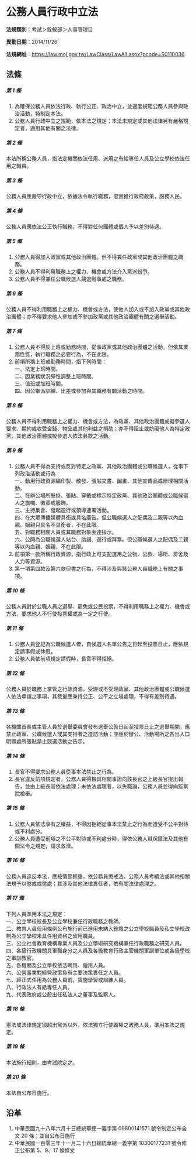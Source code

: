 # 公務人員行政中立法

**法規類別**：考試＞銓敘部＞人事管理目

**異動日期**：2014/11/26  

**法規網址**：https://law.moj.gov.tw/LawClass/LawAll.aspx?pcode=S0110036





## 法條
##### 第 1 條
1. 為確保公務人員依法行政、執行公正、政治中立，並適度規範公務人員參與政治活動，特制定本法。
1. 公務人員行政中立之規範，依本法之規定；本法未規定或其他法律另有嚴格規定者，適用其他有關之法律。

##### 第 2 條
本法所稱公務人員，指法定機關依法任用、派用之有給專任人員及公立學校依法任用之職員。

##### 第 3 條
公務人員應嚴守行政中立，依據法令執行職務，忠實推行政府政策，服務人民。

##### 第 4 條
公務人員應依法公正執行職務，不得對任何團體或個人予以差別待遇。

##### 第 5 條
1. 公務人員得加入政黨或其他政治團體。但不得兼任政黨或其他政治團體之職務。
1. 公務人員不得利用職務上之權力、機會或方法介入黨派紛爭。
1. 公務人員不得兼任公職候選人競選辦事處之職務。

##### 第 6 條
公務人員不得利用職務上之權力、機會或方法，使他人加入或不加入政黨或其他政治團體；亦不得要求他人參加或不參加政黨或其他政治團體有關之選舉活動。

##### 第 7 條
1. 公務人員不得於上班或勤務時間，從事政黨或其他政治團體之活動。但依其業務性質，執行職務之必要行為，不在此限。
1. 前項所稱上班或勤務時間，指下列時間：  
一、法定上班時間。  
二、因業務狀況彈性調整上班時間。  
三、值班或加班時間。  
四、因公奉派訓練、出差或參加與其職務有關活動之時間。

##### 第 8 條
公務人員不得利用職務上之權力、機會或方法，為政黨、其他政治團體或擬參選人要求、期約或收受金錢、物品或其他利益之捐助；亦不得阻止或妨礙他人為特定政黨、其他政治團體或擬參選人依法募款之活動。

##### 第 9 條
1. 公務人員不得為支持或反對特定之政黨、其他政治團體或公職候選人，從事下列政治活動或行為：  
一、動用行政資源編印製、散發、張貼文書、圖畫、其他宣傳品或辦理相關活動。  
二、在辦公場所懸掛、張貼、穿戴或標示特定政黨、其他政治團體或公職候選人之旗幟、徽章或服飾。  
三、主持集會、發起遊行或領導連署活動。  
四、在大眾傳播媒體具銜或具名廣告。但公職候選人之配偶及二親等以內血親、姻親只具名不具銜者，不在此限。  
五、對職務相關人員或其職務對象表達指示。  
六、公開為公職候選人站台、助講、遊行或拜票。但公職候選人之配偶及二親等以內血親、姻親，不在此限。
1. 前項第一款所稱行政資源，指行政上可支配運用之公物、公款、場所、房舍及人力等資源。
1. 第一項第四款及第六款但書之行為，不得涉及與該公務人員職務上有關之事項。

##### 第 10 條
公務人員對於公職人員之選舉、罷免或公民投票，不得利用職務上之權力、機會或方法，要求他人不行使投票權或為一定之行使。

##### 第 11 條
1. 公務人員登記為公職候選人者，自候選人名單公告之日起至投票日止，應依規定請事假或休假。
1. 公務人員依前項規定請假時，長官不得拒絕。

##### 第 12 條
公務人員於職務上掌管之行政資源，受理或不受理政黨、其他政治團體或公職候選人依法申請之事項，其裁量應秉持公正、公平之立場處理，不得有差別待遇。

##### 第 13 條
各機關首長或主管人員於選舉委員會發布選舉公告日起至投票日止之選舉期間，應禁止政黨、公職候選人或其支持者之造訪活動；並應於辦公、活動場所之各出入口明顯處所張貼禁止競選活動之告示。

##### 第 14 條
1. 長官不得要求公務人員從事本法禁止之行為。
1. 長官違反前項規定者，公務人員得檢具相關事證向該長官之上級長官提出報告，並由上級長官依法處理；未依法處理者，以失職論，公務人員並得向監察院檢舉。

##### 第 15 條
1. 公務人員依法享有之權益，不得因拒絕從事本法禁止之行為而遭受不公平對待或不利處分。
1. 公務人員遭受前項之不公平對待或不利處分時，得依公務人員保障法及其他有關法令之規定，請求救濟。

##### 第 16 條
公務人員違反本法，應按情節輕重，依公務員懲戒法、公務人員考績法或其他相關法規予以懲戒或懲處；其涉及其他法律責任者，依有關法律處理之。

##### 第 17 條
下列人員準用本法之規定：  
一、公立學校校長及公立學校兼任行政職務之教師。  
二、教育人員任用條例公布施行前已進用未納入銓敘之公立學校職員及私立學校改制為公立學校未具任用資格之留用職員。  
三、公立社會教育機構專業人員及公立學術研究機構兼任行政職務之研究人員。  
四、各級行政機關具軍職身分之人員及各級教育行政主管機關軍訓單位或各級學校之軍訓教官。  
五、各機關及公立學校依法聘用、僱用人員。  
六、公營事業對經營政策負有主要決策責任之人員。  
七、經正式任用為公務人員前，實施學習或訓練人員。  
八、行政法人有給專任人員。  
九、代表政府或公股出任私法人之董事及監察人。

##### 第 18 條
憲法或法律規定須超出黨派以外，依法獨立行使職權之政務人員，準用本法之規定。

##### 第 19 條
本法施行細則，由考試院定之。

##### 第 20 條
本法自公布日施行。

## 沿革
1. 中華民國九十八年六月十日總統華總一義字第 09800141571  號令制定公布全文 20 條；並自公布日施行
1. 中華民國一百零三年十一月二十六日總統華總一義字第 10300177231  號令修正公布第 5、9、17 條條文
